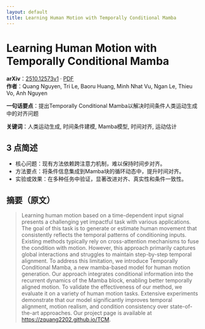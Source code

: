 ```yaml
---
layout: default
title: Learning Human Motion with Temporally Conditional Mamba
---
```


# Learning Human Motion with Temporally Conditional Mamba
**arXiv**：[2510.12573v1](https://arxiv.org/abs/2510.12573) · [PDF](https://arxiv.org/pdf/2510.12573.pdf)  
**作者**：Quang Nguyen, Tri Le, Baoru Huang, Minh Nhat Vu, Ngan Le, Thieu Vo, Anh Nguyen  

**一句话要点**：提出Temporally Conditional Mamba以解决时间条件人类运动生成中的对齐问题

**关键词**：人类运动生成, 时间条件建模, Mamba模型, 时间对齐, 运动估计

## 3 点简述
- 核心问题：现有方法依赖跨注意力机制，难以保持时间步对齐。
- 方法要点：将条件信息集成到Mamba块的循环动态中，提升时间对齐。
- 实验或效果：在多种任务中验证，显著改进对齐、真实性和条件一致性。

## 摘要（原文）

> Learning human motion based on a time-dependent input signal presents a
> challenging yet impactful task with various applications. The goal of this task
> is to generate or estimate human movement that consistently reflects the
> temporal patterns of conditioning inputs. Existing methods typically rely on
> cross-attention mechanisms to fuse the condition with motion. However, this
> approach primarily captures global interactions and struggles to maintain
> step-by-step temporal alignment. To address this limitation, we introduce
> Temporally Conditional Mamba, a new mamba-based model for human motion
> generation. Our approach integrates conditional information into the recurrent
> dynamics of the Mamba block, enabling better temporally aligned motion. To
> validate the effectiveness of our method, we evaluate it on a variety of human
> motion tasks. Extensive experiments demonstrate that our model significantly
> improves temporal alignment, motion realism, and condition consistency over
> state-of-the-art approaches. Our project page is available at
> https://zquang2202.github.io/TCM.


